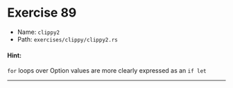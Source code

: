# Exercise 89

- Name: ```clippy2```
- Path: ```exercises/clippy/clippy2.rs```
#### Hint: 

`for` loops over Option values are more clearly expressed as an `if let`


---



